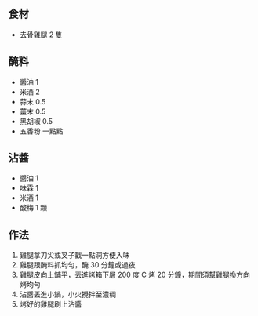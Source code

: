 ## 食材

- 去骨雞腿 2 隻

## 醃料

- 醬油 1
- 米酒 2
- 蒜末 0.5
- 薑末 0.5
- 黑胡椒 0.5
- 五香粉 一點點

## 沾醬

- 醬油 1
- 味霖 1
- 米酒 1
- 酸梅 1 顆

## 作法

1. 雞腿拿刀尖或叉子戳一點洞方便入味
2. 雞腿跟醃料抓均勻，醃 30 分鐘或過夜
3. 雞腿皮向上鋪平，丟進烤箱下層 200 度 C 烤 20 分鐘，期間須幫雞腿換方向烤均勻
4. 沾醬丟進小鍋，小火攪拌至濃稠
5. 烤好的雞腿刷上沾醬
